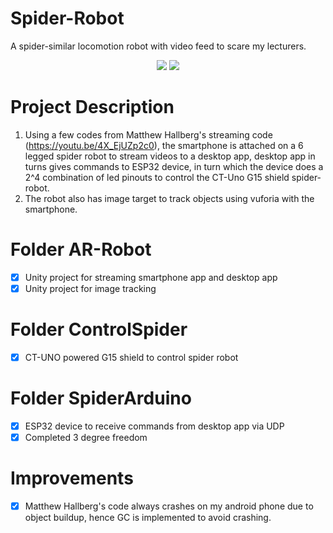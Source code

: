 # Spider-Robot
A spider-similar locomotion robot with video feed to scare my lecturers.

<div align="center">
<img src="https://media.giphy.com/media/fU43JVDDEdu4ARzo8f/giphy-downsized-large.gif">
<img src="https://github.com/HankRobot/Spider-Robot/blob/master/spider_robot.gif">
</div>

# Project Description
1. Using a few codes from Matthew Hallberg's streaming code (https://youtu.be/4X_EjUZp2c0), the smartphone is attached on a 6 legged spider robot to stream videos to a desktop app, desktop app in turns gives commands to ESP32 device, in turn which the device does a 2^4 combination of led pinouts to control the CT-Uno G15 shield spider-robot.
2. The robot also has image target to track objects using vuforia with the smartphone.

# Folder AR-Robot
- [x] Unity project for streaming smartphone app and desktop app 
- [x] Unity project for image tracking

# Folder ControlSpider
- [x] CT-UNO powered G15 shield to control spider robot

# Folder SpiderArduino
- [x] ESP32 device to receive commands from desktop app via UDP
- [x] Completed 3 degree freedom 

# Improvements
- [x] Matthew Hallberg's code always crashes on my android phone due to object buildup, hence GC is implemented to avoid crashing.
